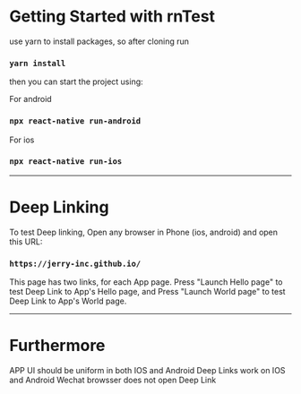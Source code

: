 # Getting Started with rnTest

use yarn to install packages, so after cloning run

### `yarn install`

then you can start the project using:

For android

### `npx react-native run-android`

For ios

### `npx react-native run-ios`

---------------------------------

# Deep Linking

To test Deep linking, Open any browser in Phone (ios, android) and open this URL:

### `https://jerry-inc.github.io/`

This page has two links, for each App page. Press "Launch Hello page" to test Deep Link to App's Hello page, and Press "Launch World page" to test Deep Link to App's World page.

--------------------------------

# Furthermore

APP UI should be uniform in both IOS and Android
Deep Links work on IOS and Android
Wechat browsser does not open Deep Link
